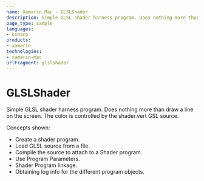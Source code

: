 ```yaml
---
name: Xamarin.Mac - GLSLShader
description: Simple GLSL shader harness program. Does nothing more than draw a line on the screen. The color is controlled by the shader.vert GSL source....
page_type: sample
languages:
- csharp
products:
- xamarin
technologies:
- xamarin-mac
urlFragment: glslshader
---
```

# GLSLShader

Simple GLSL shader harness program. Does nothing more than draw a line on the screen. The color is controlled by the shader.vert GSL source.

Concepts shown:

* Create a shader program.
* Load GLSL source from a file.
* Compile the source to attach to a Shader program.
* Use Program Parameters. 
* Shader Program linkage.
* Obtaining log info for the different program objects.
